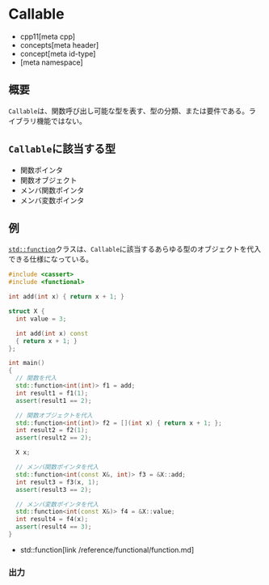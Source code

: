 # Callable
* cpp11[meta cpp]
* concepts[meta header]
* concept[meta id-type]
* [meta namespace]

## 概要
`Callable`は、関数呼び出し可能な型を表す、型の分類、または要件である。ライブラリ機能ではない。


## `Callable`に該当する型

- 関数ポインタ
- 関数オブジェクト
- メンバ関数ポインタ
- メンバ変数ポインタ


## 例
[`std::function`](/reference/functional/function.md)クラスは、`Callable`に該当するあらゆる型のオブジェクトを代入できる仕様になっている。

```cpp example
#include <cassert>
#include <functional>

int add(int x) { return x + 1; }

struct X {
  int value = 3;

  int add(int x) const
  { return x + 1; }
};

int main()
{
  // 関数を代入
  std::function<int(int)> f1 = add;
  int result1 = f1(1);
  assert(result1 == 2);

  // 関数オブジェクトを代入
  std::function<int(int)> f2 = [](int x) { return x + 1; };
  int result2 = f2(1);
  assert(result2 == 2);

  X x;

  // メンバ関数ポインタを代入
  std::function<int(const X&, int)> f3 = &X::add;
  int result3 = f3(x, 1);
  assert(result3 == 2);

  // メンバ変数ポインタを代入
  std::function<int(const X&)> f4 = &X::value;
  int result4 = f4(x);
  assert(result4 == 3);
}
```
* std::function[link /reference/functional/function.md]

### 出力
```
```

